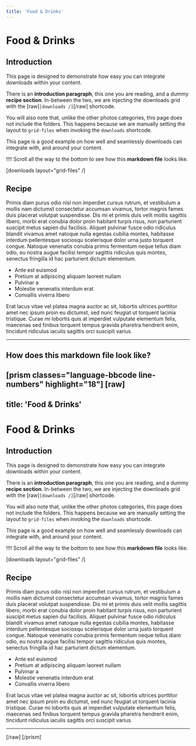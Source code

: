 ```yaml
---
title: 'Food & Drinks'
---
```


# Food & Drinks

## Introduction
This page is designed to demonstrate how easy you can integrate downloads within your content.

There is an **introduction paragraph**, this one you are reading, and a dummy **recipe section**. In-between the two, we are injecting the downloads grid with the [raw]`[downloads /]`[/raw] shortcode. 

You will also note that, unlike the other photos categories, this page does not include the folders. This happens because we are manually setting the layout to `grid-files` when invoking the `downloads` shortcode.

This page is a good example on how well and seamlessly downloads can integrate with, and around your content.

!!!! Scroll all the way to the bottom to see how this **markdown file** looks like.

[downloads layout="grid-files" /]

## Recipe
Primis diam purus odio nisl non imperdiet cursus rutrum, et vestibulum a mollis nam dictumst consectetur accumsan vivamus, tortor magnis fames duis placerat volutpat suspendisse. Dis mi et primis duis velit mollis sagittis libero, morbi erat conubia dolor proin habitant turpis risus, non parturient suscipit metus sapien dui facilisis. Aliquet pulvinar fusce odio ridiculus blandit vivamus amet natoque nulla egestas cubilia montes, habitasse interdum pellentesque sociosqu scelerisque dolor urna justo torquent congue. Natoque venenatis conubia primis fermentum neque tellus diam odio, eu nostra augue facilisi tempor sagittis ridiculus quis montes, senectus fringilla id hac parturient dictum elementum.

* Ante est euismod
* Pretium at adipiscing aliquam laoreet nullam
* Pulvinar a
* Molestie venenatis interdum erat
* Convallis viverra libero

Erat lacus vitae vel platea magna auctor ac sit, lobortis ultrices porttitor amet nec ipsum proin eu dictumst, sed nunc feugiat ut torquent lacinia tristique. Curae mi lobortis quis at imperdiet vulputate elementum felis, maecenas sed finibus torquent tempus gravida pharetra hendrerit enim, tincidunt ridiculus iaculis sagittis orci suscipit varius.

---


## How does this markdown file look like?

[prism classes="language-bbcode line-numbers" highlight="18"]
[raw]
---
title: 'Food & Drinks'
---

# Food & Drinks

## Introduction
This page is designed to demonstrate how easy you can integrate downloads within your content.

There is an **introduction paragraph**, this one you are reading, and a dummy **recipe section**. In-between the two, we are injecting the downloads grid with the [raw]`[downloads /]`[/raw] shortcode.

You will also note that, unlike the other photos categories, this page does not include the folders. This happens because we are manually setting the layout to `grid-files` when invoking the `downloads` shortcode.

This page is a good example on how well and seamlessly downloads can integrate with, and around your content.

!!!! Scroll all the way to the bottom to see how this **markdown file** looks like.

[downloads layout="grid-files" /]

## Recipe
Primis diam purus odio nisl non imperdiet cursus rutrum, et vestibulum a mollis nam dictumst consectetur accumsan vivamus, tortor magnis fames duis placerat volutpat suspendisse. Dis mi et primis duis velit mollis sagittis libero, morbi erat conubia dolor proin habitant turpis risus, non parturient suscipit metus sapien dui facilisis. Aliquet pulvinar fusce odio ridiculus blandit vivamus amet natoque nulla egestas cubilia montes, habitasse interdum pellentesque sociosqu scelerisque dolor urna justo torquent congue. Natoque venenatis conubia primis fermentum neque tellus diam odio, eu nostra augue facilisi tempor sagittis ridiculus quis montes, senectus fringilla id hac parturient dictum elementum.

* Ante est euismod
* Pretium at adipiscing aliquam laoreet nullam
* Pulvinar a
* Molestie venenatis interdum erat
* Convallis viverra libero

Erat lacus vitae vel platea magna auctor ac sit, lobortis ultrices porttitor amet nec ipsum proin eu dictumst, sed nunc feugiat ut torquent lacinia tristique. Curae mi lobortis quis at imperdiet vulputate elementum felis, maecenas sed finibus torquent tempus gravida pharetra hendrerit enim, tincidunt ridiculus iaculis sagittis orci suscipit varius.

---
[/raw]
[/prism]